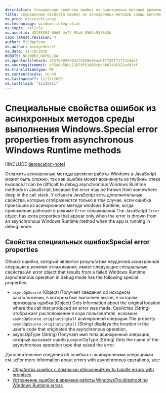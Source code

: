 ```yaml
---
description: Специальные свойства ошибок из асинхронных методов времени работы Windows.
title: Специальные свойства ошибок из асинхронных методов среды выполнения Windows.
ms.prod: microsoft-edge
ms.technology: windows-integration
ms.topic: article
ms.assetid: 45155584-06d8-4e7f-93a6-8564a93f643d
caps.latest.revision: 4
author: MSEdgeTeam
ms.author: msedgedevrel
ms.date: 11/19/2020
ROBOTS: NOINDEX,NOFOLLOW
ms.openlocfilehash: 3557d0097d632f4058e46acbff748f7177d24ab1
ms.sourcegitcommit: a35a6b5bbc21b7df61d08cbc6b074b5325ad4fef
ms.translationtype: MT
ms.contentlocale: ru-RU
ms.lasthandoff: 12/17/2020
ms.locfileid: "11235421"
---
```

# <span data-ttu-id="393ab-103">Специальные свойства ошибок из асинхронных методов среды выполнения Windows.</span><span class="sxs-lookup"><span data-stu-id="393ab-103">Special error properties from asynchronous Windows Runtime methods</span></span>  

[!INCLUDE [deprecation-note](../includes/legacy-edge-note.md)]  

<span data-ttu-id="393ab-104">Отлажить асинхронные методы времени работы Windows в JavaScript может быть сложно, так как ошибка может возникнуть из глубины стека вызовов.</span><span class="sxs-lookup"><span data-stu-id="393ab-104">It can be difficult to debug asynchronous Windows Runtime methods in JavaScript, because the error may be thrown from somewhere deep in the call stack.</span></span>  <span data-ttu-id="393ab-105">У объекта JavaScript есть дополнительные свойства, которые отображаются только в том случае, если ошибка произошла из асинхронного метода windows Runtime, когда приложение работает в режиме `Error` отлаживания.</span><span class="sxs-lookup"><span data-stu-id="393ab-105">The JavaScript `Error` object has extra properties that appear only when the error is thrown from an asynchronous Windows Runtime method when the app is running in debug mode.</span></span>  
  
## <span data-ttu-id="393ab-106">Свойства специальных ошибок</span><span class="sxs-lookup"><span data-stu-id="393ab-106">Special error properties</span></span>  

<span data-ttu-id="393ab-107">Объект ошибки, который является результатом неудачной асинхронной операции в режиме отлаживания, имеет следующие специальные свойства:</span><span class="sxs-lookup"><span data-stu-id="393ab-107">An error object that results from a failed Windows Runtime asynchronous operation in debug mode has the following special properties:</span></span>  

*   `asyncOpSource` <span data-ttu-id="393ab-108">\(Object\) Получает сведения об исходном расположении, в котором был выполнен вызов, в котором произошла ошибка.</span><span class="sxs-lookup"><span data-stu-id="393ab-108">\(Object\) Gets information about the original location where the call that produced an error was made.</span></span>  <span data-ttu-id="393ab-109">Свойство \(String\) отображает расположение в коде пользователя, искомом `asyncOpSource.originatingCall` асинхронной операции.</span><span class="sxs-lookup"><span data-stu-id="393ab-109">The property `asyncOpSource.originatingCall` \(String\) displays the location in the user's code that originated the asynchronous operation.</span></span>  
*   <span data-ttu-id="393ab-110">asyncOpType \(String\) Получает имя типа асинхронной операции, который вызывает ошибку.</span><span class="sxs-lookup"><span data-stu-id="393ab-110">asyncOpType \(String\) Gets the name of the asynchronous operation type that raised the error.</span></span>  
    
<span data-ttu-id="393ab-111">Дополнительные сведения об ошибках с асинхронными операциями см. в:</span><span class="sxs-lookup"><span data-stu-id="393ab-111">For more information about errors with asynchronous operations, see:</span></span>  
  
*   [<span data-ttu-id="393ab-112">Обработка ошибок с помощью обещаний</span><span class="sxs-lookup"><span data-stu-id="393ab-112">How to handle errors with promises</span></span>][PreviousVersionsWindowsAppsHh700337]  
*   [<span data-ttu-id="393ab-113">Устранение ошибок в времени работы Windows</span><span class="sxs-lookup"><span data-stu-id="393ab-113">Troubleshooting Windows Runtime errors</span></span>][PreviousVersionsWindowsAppsHh974350]  

<!-- links -->  

[PreviousVersionsWindowsAppsHh700337]: /previous-versions/windows/apps/hh700337(v=win.10) "Обработка ошибок с помощью обещаний (HTML) | Документы Майкрософт"  
[PreviousVersionsWindowsAppsHh974350]: /previous-versions/windows/apps/hh974350(v=win.10) "Устранение ошибок в времени работы Windows (HTML) | Документы Майкрософт"  
